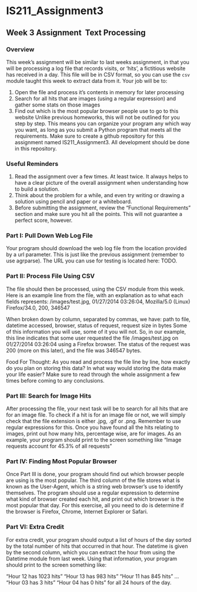 # IS211_Assignment3
## Week 3 Assignment ­ Text Processing
### Overview
This week’s assignment will be similar to last weeks assignment, in that you will be processing a log file that
records visits, or ‘hits’, a fictitious website has received in a day. This file will be in CSV format, so you can
use the `csv` module taught this week to extract data from it. Your job will be to:

1. Open the file and process it’s contents in memory for later processing
2. Search for all hits that are images (using a regular expression) and gather some stats on those
images
3. Find out which is the most popular browser people use to go to this website
Unlike previous homeworks, this will not be outlined for you step by step. This means you can organize your
program any which way you want, as long as you submit a Python program that meets all the requirements.
Make sure to create a github repository for this assignment named IS211_Assignment3. All development
should be done in this repository.

### Useful Reminders
1. Read the assignment over a few times. At least twice. It always helps to have a clear picture of the
overall assignment when understanding how to build a solution.
2. Think about the problem for a while, and even try writing or drawing a solution using pencil and
paper or a whiteboard.
3. Before submitting the assignment, review the “Functional Requirements” section and make sure you
hit all the points. This will not guarantee a perfect score, however.

### Part I: Pull Down Web Log File
Your program should download the web log file from the location provided by a ­­url parameter. This is just
like the previous assignment (remember to use agrparse). The URL you can use for testing is located here:
TODO.

### Part II: Process File Using CSV
The file should then be processed, using the CSV module from this week. Here is an example line from the
file, with an explanation as to what each fields represents:
/images/test.jpg, 01/27/2014 03:26:04, Mozilla/5.0 (Linux) Firefox/34.0, 200, 346547

When broken down by column, separated by commas, we have:
path to file, datetime accessed, browser, status of request, request size in bytes
Some of this information you will use, some of it you will not. So, in our example, this line indicates that
some user requested the file /images/test.jpg on 01/27/2014 03:26:04 using a Firefox browser. The status of
the request was 200 (more on this later), and the file was 346547 bytes.

Food For Thought: As you read and process the file line by line, how exactly do you plan on storing this
data? In what way would storing the data make your life easier? Make sure to read through the whole
assignment a few times before coming to any conclusions.

### Part III: Search for Image Hits
After processing the file, your next task will be to search for all hits that are for an image file. To check if a hit
is for an image file or not, we will simply check that the file extension is either .jpg, .gif or .png. Remember to
use regular expressions for this. Once you have found all the hits relating to images, print out how many
hits, percentage wise, are for images. As an example, your program should print to the screen something
like “Image requests account for 45.3% of all requests”

### Part IV: Finding Most Popular Browser
Once Part III is done, your program should find out which browser people are using is the most popular. The
third column of the file stores what is known as the User-Agent, which is a string web browser’s use to
identify themselves. The program should use a regular expression to determine what kind of browser
created each hit, and print out which browser is the most popular that day. For this exercise, all you need to
do is determine if the browser is Firefox, Chrome, Internet Explorer or Safari.

### Part VI: Extra Credit
For extra credit, your program should output a list of hours of the day sorted by the total number of hits that
occurred in that hour. The datetime is given by the second column, which you can extract the hour from
using the Datetime module from last week. Using that information, your program should print to the screen
something like:

“Hour 12 has 1023 hits”
“Hour 13 has 983 hits”
“Hour 11 has 845 hits”
...
“Hour 03 has 3 hits”
“Hour 04 has 0 hits”
for all 24 hours of the day.
